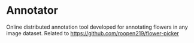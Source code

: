 # Annotator

Online distributed annotation tool developed for annotating flowers in any image dataset. Related to https://github.com/roopen219/flower-picker 
